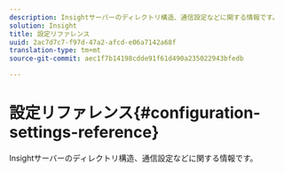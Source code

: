 ```yaml
---
description: Insightサーバーのディレクトリ構造、通信設定などに関する情報です。
solution: Insight
title: 設定リファレンス
uuid: 2ac7d7c7-f97d-47a2-afcd-e06a7142a68f
translation-type: tm+mt
source-git-commit: aec1f7b14198cdde91f61d490a235022943bfedb

---
```



# 設定リファレンス{#configuration-settings-reference}

Insightサーバーのディレクトリ構造、通信設定などに関する情報です。

